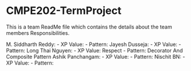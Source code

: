 # CMPE202-TermProject
This is a team ReadMe file which contains the details about the team members Responsibilities. 

M. Siddharth Reddy:
                  - XP Value:
                  - Pattern:
Jayesh Dusseja:
                  - XP Value:
                  - Pattern: 
Long Thai Nguyen:
                  - XP Value: Respect
                  - Pattern: Decorator And Composite Pattern
Ashik Panchangam:
                  - XP Value:
                  - Pattern:
Nischit BN:
                  - XP Value:
                  - Pattern:                  